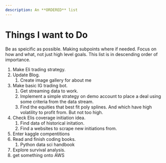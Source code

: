 ```yaml
---
description: An **ORDERED** list
---
```


# Things I want to Do

Be as speicific as possible. Making subpoints where if needed. Focus on how and what, not just high level goals. This list is in descending order of importance.

1. Make Eli trading strategy.
2. Update Blog.
   1. Create image gallery for about me
3. Make basic IG trading bot.
   1. Get streaming data to work.
   2. Implement a simple strategy on demo account to place a deal using some criteria from the data stream.
   3. Find the equities that best fit poly splines. And which have high volatility to profit from. But not too high.
4. Check Elis coverage initiation idea.
   1. Find data of historical initation.
   2. Find a websites to scrape new initiations from.
5. Enter kaggle compentitions
6. Read and finish coding books.
   1. Python data sci handbook
7. Explore survival analysis.
8. get something onto AWS
